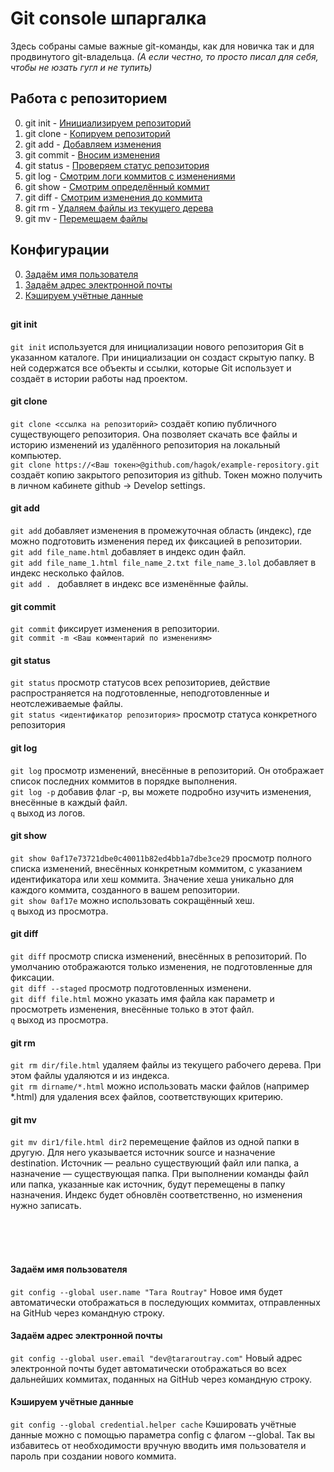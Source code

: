 # Git console шпаргалка

Здесь собраны самые важные git-команды, как для новичка так и для продвинутого git-владельца. 
_(А если честно, то просто писал для себя, чтобы не юзать гугл и не тупить)_



## Работа с репозиторием
0. git init - [Инициализируем репозиторий](#git-init)
1. git clone - [Копируем репозиторий](#git-clone)
2. git add - [Добавляем изменения](#git-add)
3. git commit - [Вносим изменения](#git-commit)
4. git status - [Проверяем статус репозитория](#git-status)
5. git log - [Смотрим логи коммитов с изменениями](#git-log)
6. git show - [Смотрим определённый коммит](#git-show)
7. git diff - [Смотрим изменения до коммита](#git-diff)
8. git rm - [Удаляем файлы из текущего дерева](#git-rm)
9. git mv - [Перемещаем файлы](#git-mv)


##


## Конфигурации
0. [Задаём имя пользователя](#задаём-имя-пользователя)
1. [Задаём адрес электронной почты](#задаём-адрес-электронной-почты)
2. [Кэшируем учётные данные](#кэшируем-учётные-данные)
##

 







#### git init
`git init` используется для инициализации нового репозитория Git в указанном каталоге. При инициализации он создаст скрытую папку. В ней содержатся все объекты и ссылки, которые Git использует и создаёт в истории работы над проектом.
<br />


#### git clone
`git clone <ссылка на репозиторий>` создаёт копию публичного существующего репозитория. Она позволяет скачать все файлы и историю изменений из удалённого репозитория на локальный компьютер.
<br />
`git clone https://<Ваш токен>@github.com/hagok/example-repository.git` создаёт копию закрытого репозитория из github. Токен можно получить в личном кабинете github -> Develop settings.
<br />


#### git add
`git add` добавляет изменения в промежуточная область (индекс), где можно подготовить изменения перед их фиксацией в репозитории.
<br />
`git add file_name.html` добавляет в индекс один файл.
<br />
`git add file_name_1.html file_name_2.txt file_name_3.lol` добавляет в индекс несколько файлов.
<br />
`git add . ` добавляет в индекс все изменённые файлы.
<br />


#### git commit
`git commit` фиксирует изменения в репозитории.
<br />
`git commit -m <Ваш комментарий по изменениям>`
<br />


#### git status
`git status` просмотр статусов всех репозиториев, действие распространяется на подготовленные, неподготовленные и неотслеживаемые файлы.
<br />
`git status <идентификатор репозитория>` просмотр статуса конкретного репозитория 
<br />


#### git log
`git log` просмотр изменений, внесённые в репозиторий. Он отображает список последних коммитов в порядке выполнения.
<br />
`git log -p` добавив флаг -p, вы можете подробно изучить изменения, внесённые в каждый файл.
<br />
`q` выход из логов.
<br />


#### git show
`git show 0af17e73721dbe0c40011b82ed4bb1a7dbe3ce29` просмотр полного списка изменений, внесённых конкретным коммитом, с указанием идентификатора или хеш коммита. Значение хеша уникально для каждого коммита, созданного в вашем репозитории.
<br />
`git show 0af17e` можно использовать сокращённый хеш.
<br />
`q` выход из просмотра.
<br />


#### git diff
`git diff` просмотр списка изменений, внесённых в репозиторий. По умолчанию отображаются только изменения, не подготовленные для фиксации.
<br />
`git diff --staged` просмотр подготовленных изменени.
<br />
`git diff file.html` можно указать имя файла как параметр и просмотреть изменения, внесённые только в этот файл.
<br />
`q` выход из просмотра.
<br />


#### git rm
`git rm dir/file.html` удаляем файлы из текущего рабочего дерева. При этом файлы удаляются и из индекса.
<br />
`git rm dirname/*.html` можно использовать маски файлов (например *.html) для удаления всех файлов, соответствующих критерию.
<br />


#### git mv
`git mv dir1/file.html dir2` перемещение файлов из одной папки в другую. Для него указывается источник source и назначение destination. Источник — реально существующий файл или папка, а назначение — существующая папка. При выполнении команды файл или папка, указанные как источник, будут перемещены в папку назначения. Индекс будет обновлён соответственно, но изменения нужно записать.
<br />












 

















<br /><br /><br />

#### Задаём имя пользователя
`git config --global user.name "Tara Routray"` Новое имя будет автоматически отображаться в последующих коммитах, отправленных на GitHub через командную строку.
<br />

#### Задаём адрес электронной почты
`git config --global user.email "dev@tararoutray.com"` Новый адрес электронной почты будет автоматически отображаться во всех дальнейших коммитах, поданных на GitHub через командную строку.
<br />

#### Кэшируем учётные данные
`git config --global credential.helper cache` Кэшировать учётные данные можно с помощью параметра config с флагом --global. Так вы избавитесь от необходимости вручную вводить имя пользователя и пароль при создании нового коммита.
<br />




